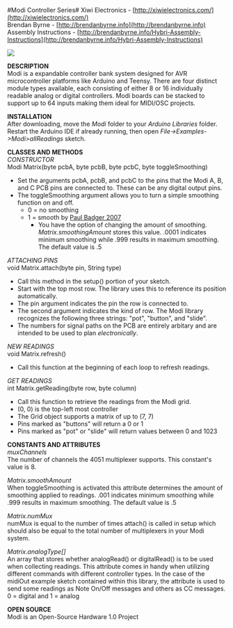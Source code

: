 #Modi Controller Series#
Xiwi Electronics - [http://xiwielectronics.com/](http://xiwielectronics.com/)  
Brendan Byrne - [http://brendanbyrne.info](http://brendanbyrne.info)  
Assembly Instructions - [http://brendanbyrne.info/Hybri-Assembly-Instructions](http://brendanbyrne.info/Hybri-Assembly-Instructions)

![](http://i.imgur.com/fdjiZf9.jpg)

**DESCRIPTION**  
Modi is a expandable controller bank system designed for AVR microcontroller platforms like Arduino and Teensy. There are four distinct module types available, each consisting of either 8 or 16 individually readable analog or digital controllers. Modi boards can be stacked to support up to 64 inputs making them ideal for MIDI/OSC projects.

**INSTALLATION**  
After downloading, move the *Modi* folder to your *Arduino Libraries* folder. Restart the Arduino IDE if already running, then open *File->Examples->Modi>allReadings* sketch.

  
**CLASSES AND METHODS**  
*CONSTRUCTOR*  
Modi Matrix(byte pcbA, byte pcbB, byte pcbC, byte toggleSmoothing)

- Set the arguments pcbA, pcbB, and pcbC to the pins that the Modi A, B, and C PCB pins are connected to. These can be any digital output pins.
- The toggleSmoothing argument allows you to turn a simple smoothing function on and off.
	- 0 = no smoothing
	- 1 = smooth by [Paul Badger 2007](http://tiny.cc/0db2rx) 
		- You have the option of changing the amount of smoothing. *Matrix.smoothingAmount* stores this value. .0001 indicates minimum smoothing while  .999 results in maximum smoothing. The default value is .5
 
*ATTACHING PINS*  
void Matrix.attach(byte pin, String type)

- Call this method in the setup() portion of your sketch.
- Start with the top most row. The library uses this to reference its position automatically.
- The pin argument indicates the pin the row is connected to.
- The second argument indicates the kind of row. The Modi library recognizes the following three strings: "pot", "button", and "slide".
- The numbers for signal paths on the PCB are entirely arbitary and are intended to be used to plan *electronically*.
    
*NEW READINGS*     
void Matrix.refresh()

- Call this function at the beginning of each loop to refresh readings.
  
*GET READINGS*    
int Matrix.getReading(byte row, byte column)

- Call this function to retrieve the readings from the Modi grid.
- (0, 0) is the top-left most controller 
- The Grid object supports a matrix of up to (7, 7)
- Pins marked as "buttons" will return a 0 or 1
- Pins marked as "pot" or "slide" will return values between 0 and 1023

**CONSTANTS AND ATTRIBUTES**  
*muxChannels*  
The number of channels the 4051 multiplexer supports. This constant's value is 8.

*Matrix.smoothAmount*  
When toggleSmoothing is activated this attribute determines the amount of smoothing applied to readings. .001 indicates minimum smoothing while .999 results in maximum smoothing. The default value is .5

*Matrix.numMux*  
numMux is equal to the number of times attach() is called in setup which should also be equal to the total number of multiplexers in your Modi system.

*Matrix.analogType[]*  
An array that stores whether analogRead() or digitalRead() is to be used when collecting readings. This attribute comes in handy when utilizing different commands with different controller types. In the case of  the midiOut example sketch contained within this library, the attribute is used to send some readings as Note On/Off messages and others as CC messages. 0 = digital and 1 = analog

**OPEN SOURCE**  
Modi is an Open-Source Hardware 1.0 Project